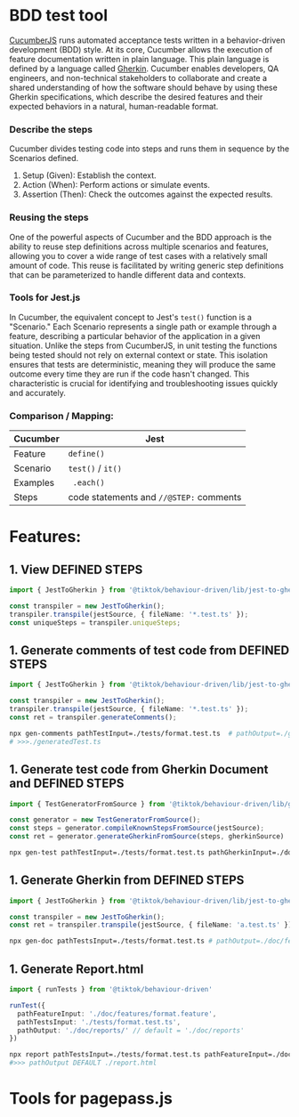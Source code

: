 # BDD test tool
[CucumberJS](https://cucumber.io/docs/installation/javascript/) runs automated acceptance tests written in a behavior-driven development (BDD) style. At its core, Cucumber allows the execution of feature documentation written in plain language. This plain language is defined by a language called [Gherkin](https://cucumber.io/docs/gherkin/reference/). Cucumber enables developers, QA engineers, and non-technical stakeholders to collaborate and create a shared understanding of how the software should behave by using these Gherkin specifications, which describe the desired features and their expected behaviors in a natural, human-readable format.

### Describe the steps
Cucumber divides testing code into steps and runs them in sequence by the Scenarios defined.  
1. Setup (Given): Establish the context.
2. Action (When): Perform actions or simulate events.
3. Assertion (Then): Check the outcomes against the expected results.

### Reusing the steps
One of the powerful aspects of Cucumber and the BDD approach is the ability to reuse step definitions across multiple scenarios and features, allowing you to cover a wide range of test cases with a relatively small amount of code. This reuse is facilitated by writing generic step definitions that can be parameterized to handle different data and contexts.

### Tools for Jest.js
In Cucumber, the equivalent concept to Jest's `test()` function is a "Scenario." Each Scenario represents a single path or example through a feature, describing a particular behavior of the application in a given situation. 
Unlike the steps from CucumberJS, in unit testing the functions being tested should not rely on external context or state. This isolation ensures that tests are deterministic, meaning they will produce the same outcome every time they are run if the code hasn't changed. This characteristic is crucial for identifying and troubleshooting issues quickly and accurately.

### Comparison / Mapping:

| Cucumber | Jest |
| --- | --- |
| Feature | `define()` |
| Scenario | `test()` / `it()` |
| Examples | ` .each()` |
| Steps | code statements and `//@STEP:` comments |

# Features:


## 1. View DEFINED STEPS
```ts
import { JestToGherkin } from '@tiktok/behaviour-driven/lib/jest-to-gherkin/JestToGherkin';

const transpiler = new JestToGherkin();
transpiler.transpile(jestSource, { fileName: '*.test.ts' });
const uniqueSteps = transpiler.uniqueSteps;
```

## 1. Generate comments of test code from DEFINED STEPS
```ts
import { JestToGherkin } from '@tiktok/behaviour-driven/lib/jest-to-gherkin/JestToGherkin';

const transpiler = new JestToGherkin();
transpiler.transpile(jestSource, { fileName: '*.test.ts' });
const ret = transpiler.generateComments();
```

```bash
npx gen-comments pathTestInput=./tests/format.test.ts  # pathOutput=./generatedTest.ts
# >>>./generatedTest.ts
```

## 1. Generate test code from Gherkin Document and DEFINED STEPS
```ts
import { TestGeneratorFromSource } from '@tiktok/behaviour-driven/lib/gherkin-to-test/TestGeneratorFromSource';

const generator = new TestGeneratorFromSource();
const steps = generator.compileKnownStepsFromSource(jestSource);
const ret = generator.generateGherkinFromSource(steps, gherkinSource) 
```

```bash
npx gen-test pathTestInput=./tests/format.test.ts pathGherkinInput=./doc/features/format.feature # pathOutput=./generatedTest.ts
```

## 1. Generate Gherkin from DEFINED STEPS
```ts
import { JestToGherkin } from '@tiktok/behaviour-driven/lib/jest-to-gherkin/JestToGherkin';

const transpiler = new JestToGherkin();
const ret = transpiler.transpile(jestSource, { fileName: 'a.test.ts' }).outputText;
```
```bash
npx gen-doc pathTestsInput=./tests/format.test.ts # pathOutput=./doc/features/format.feature

```

## 1. Generate Report.html
```ts
import { runTests } from '@tiktok/behaviour-driven'

runTest({
  pathFeatureInput: './doc/features/format.feature',
  pathTestsInput: './tests/format.test.ts',
  pathOutput: './doc/reports/' // default = './doc/reports'
})
```

```bash
npx report pathTestsInput=./tests/format.test.ts pathFeatureInput=./doc/features/format.feature
#>>> pathOutput DEFAULT ./report.html
```

# Tools for pagepass.js